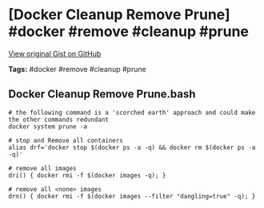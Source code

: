 # [Docker Cleanup Remove Prune] #docker #remove #cleanup #prune

[View original Gist on GitHub](https://gist.github.com/Integralist/63d0318b9f9b38ccd1afea947a76a9a2)

**Tags:** #docker #remove #cleanup #prune

## Docker Cleanup Remove Prune.bash

```shell
# the following command is a 'scorched earth' approach and could make the other commands redundant
docker system prune -a

# stop and Remove all containers
alias drf='docker stop $(docker ps -a -q) && docker rm $(docker ps -a -q)'

# remove all images
dri() { docker rmi -f $(docker images -q); }

# remove all <none> images
drn() { docker rmi -f $(docker images --filter "dangling=true" -q); }
```

